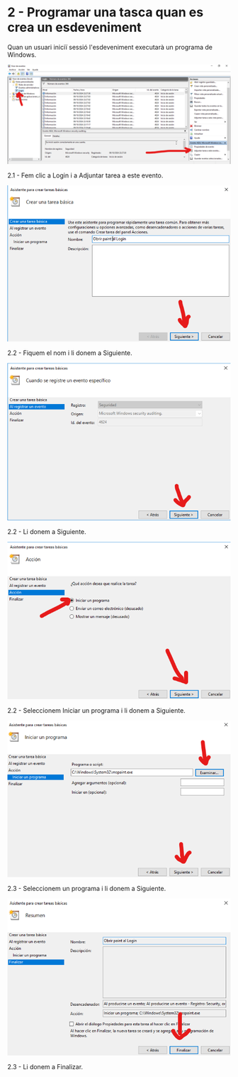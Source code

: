 # 2 - Programar una tasca quan es crea un esdeveniment
Quan un usuari iniciï sessió l'esdeveniment executarà un programa de Windows.

![Image 4](tasca-1.png)

2.1 - Fem clic a Login i a Adjuntar tarea a este evento.

![Image 5](tasca-2.png)

2.2 - Fiquem el nom i li donem a Siguiente.

![Image 6](tasca-3.png)

2.2 - Li donem a Siguiente.

![Image 7](tasca-4.png)

2.2 - Seleccionem Iniciar un programa i li donem a Siguiente.

![Image 8](tasca-5.png)

2.3 - Seleccionem un programa i li donem a Siguiente.

![Image 9](tasca-6.png)

2.3 - Li donem a Finalizar.
